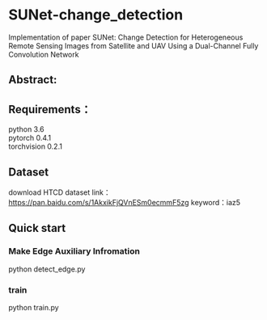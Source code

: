 # SUNet-change_detection
Implementation of paper SUNet: Change Detection for Heterogeneous Remote Sensing Images from Satellite and UAV Using a Dual-Channel Fully Convolution Network
## Abstract:

## Requirements：
python 3.6  
pytorch 0.4.1  
torchvision 0.2.1  

## Dataset
download HTCD dataset
link：https://pan.baidu.com/s/1AkxikFjQVnESm0ecmmF5zg 
keyword：iaz5

## Quick start
### Make Edge Auxiliary Infromation
python detect_edge.py
### train
python train.py
